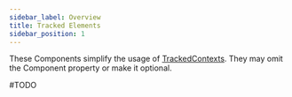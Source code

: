 ```yaml
---
sidebar_label: Overview
title: Tracked Elements
sidebar_position: 1
---
```


These Components simplify the usage of [TrackedContexts](/tracking/react/api-reference/locationWrappers/overview.md).
They may omit the Component property or make it optional.

#TODO